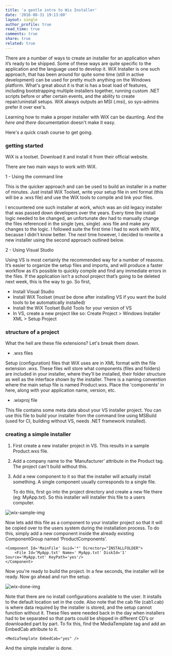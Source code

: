 ```yaml
---
title: 'a gentle intro to Wix Installer'
date: '2016-08-31 19:13:00'
layout: single
author_profile: true
read_time: true
comments: true
share: true
related: true
---
```


There are a number of ways to create an installer for an application when it’s ready to be shipped. Some of these ways are quite specific to the application and the language used to develop it. WiX Installer is one such approach, that has been around for quite some time (still in active development) can be used for pretty much anything on the Windows platform. What's great about it is that is has a boat load of features, including bootstrapping multiple installers together, running custom .NET scripts before or after certain events, and the ability to create repair/uninstall setups. WiX always outputs an MSI (.msi), so sys-admins prefer it over exe's. 

Learning how to make a proper installer with WiX can be daunting. And the *here and there* documentation doesn't make it easy.

Here's a quick crash course to get going.



### getting started



WiX is a toolset. Download it and install it from their official website. 

There are two main ways to work with WiX.



1 - Using the command line

This is the quicker approach and can be used to build an installer in a matter of minutes. Just install WiX Toolset, write your setup file in xml format (this will be a .wxs file) and use the WiX tools to compile and link your files. 

I encountered one such installer at work, which was an old legacy installer that was passed down developers over the years. Every time the install logic needed to be changed, an unfortunate dev had to manually change the files referenced in the single (yes, single) .wxs file and make any changes to the logic. I followed suite the first time I had to work with WiX, because I didn't know better. The next time however, I decided to rewrite a new installer using the second approach outlined below. 



2 - Using Visual Studio

Using VS is most certainly the recommended way for a number of reasons. It’s easier to organize the setup files and imports, and will produce a faster workflow as it’s possible to quickly compile and find any immediate errors in the files. If the application isn’t a school project that’s going to be deleted next week, this is the way to go. So first,

- Install Visual Studio
- Install WiX Toolset (must be done after installing VS if you want the build tools to be automatically installed)
- Install the WiX Toolset Build Tools for your version of VS
- In VS, create a new project like so:  Create Project > Windows Installer XML > Setup Project




### structure of a project



What the hell are these file extensions? Let's break them down.

- .wxs files

Setup (configuration) files that WiX uses are in XML format with the file extension .wxs. These files will store what components (files and folders) are included in your installer, where they’ll be installed, their folder structure as well as the interface shown by the installer. There is a naming convention where the main setup file is named Product.wxs. Place the 'components' in here, along with your application name, version, etc.

- .wixproj file  

This file contains some meta data about your VS installer project. You can use this file to build your installer from the command line using MSBuild (used for CI, building without VS, needs .NET framework installed).



### creating a simple installer



1. First create a new installer project in VS. This results in a sample Product.wxs file.

2. Add a company name to the ‘Manufacturer’ attribute in the Product tag. The project can't build without this.

3. Add a new component to it so that the installer will actually install something. A single component usually corresponds to a single file. 

   To do this, first go into the project directory and create a new file there (eg: MyApp.txt). So this installer will installer this file to a users computer.

![wix-sample-img](http://uvinw.github.io/assets/images/2016-08-31-wix-sample.png)

Now lets add this file as a component to your installer project so that it will be copied over to the users system during the installation process. To do this, simply add a new component inside the already existing ComponentGroup named ‘ProductComponents’.

```
<Component Id='MainFile' Guid='*' Directory="INSTALLFOLDER">
    <File Id=’MyApp.txt' Name=' MyApp.txt' DiskId='1' Source='MyApp.txt' KeyPath='yes'/>
</Component>
```

Now you're ready to build the project. In a few seconds, the installer will be ready. Now go ahead and run the setup.

![wix-done-img](http://uvinw.github.io/assets/images/2016-08-31-wix-done.png)

Note that there are no install configurations available to the user. It installs to the default location set in the code. Also note that the cab file (cab1.cab) is where data required by the installer is stored, and the setup cannot function without it. These files were needed back in the day when installers had to be separated so that parts could be shipped in different CD’s or downloaded part by part. To fix this, find the MediaTemplate tag and add an EmbedCab attribute to it.

```
<MediaTemplate EmbedCab="yes" />
```

And the simple installer is done.